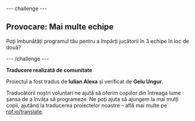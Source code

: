 --- challenge ---

## Provocare: Mai multe echipe

Poți îmbunătăți programul tău pentru a împărți jucătorii în 3 echipe în loc de două?

--- /challenge ---


**Traducere realizată de comunitate**

Proiectul a fost tradus de **Iulian Alexa** și verificat de **Gelu Ungur**.

Traducătorii noștri voluntari ne ajută să oferim copiilor din întreaga lume șansa de a învăța să programeze. Ne poți ajuta să ajungem la mai mulți copii, ajutând la traducerea proiectelor noastre – află mai multe pe [rpf.io/translate](https://rpf.io/translate).